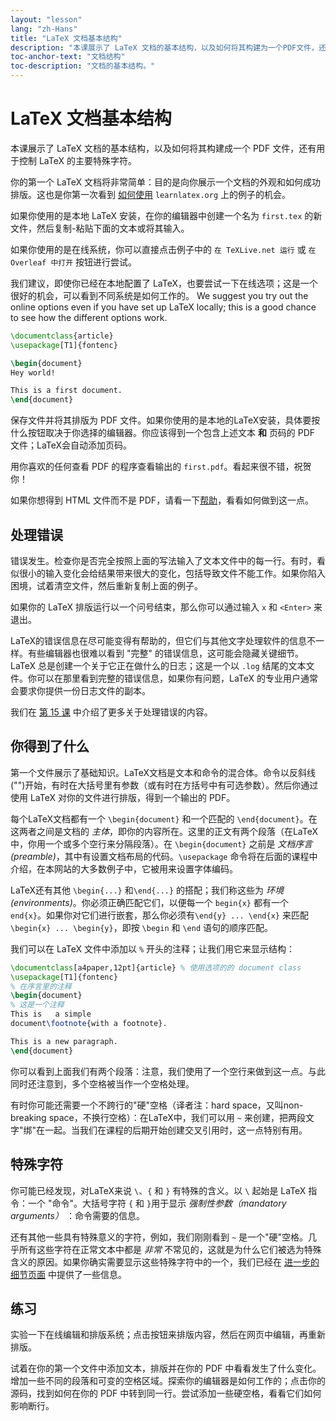 ```yaml
---
layout: "lesson"
lang: "zh-Hans"
title: "LaTeX 文档基本结构"
description: "本课展示了 LaTeX 文档的基本结构，以及如何将其构建为一个PDF文件，还有用于控制 LaTeX 的主要特殊字符。"
toc-anchor-text: "文档结构"
toc-description: "文档的基本结构。"
---
```


# LaTeX 文档基本结构

<span
  class="summary">本课展示了 LaTeX 文档的基本结构，以及如何将其构建成一个 PDF 文件，还有用于控制 LaTeX 的主要特殊字符。</span>

你的第一个 LaTeX 文档将非常简单：目的是向你展示一个文档的外观和如何成功排版。这也是你第一次看到 [如何使用](help) `learnlatex.org` 上的例子的机会。

如果你使用的是本地 LaTeX 安装，在你的编辑器中创建一个名为 `first.tex` 的新文件，然后复制-粘贴下面的文本或将其输入。

如果你使用的是在线系统，你可以直接点击例子中的 `在 TeXLive.net 运行` 或 `在 Overleaf 中打开` 按钮进行尝试。

<p
  class="hint">我们建议，即使你已经在本地配置了 LaTeX，也要尝试一下在线选项；这是一个很好的机会，可以看到不同系统是如何工作的。
  We suggest you try out the online options even if you have set up LaTeX locally; this is a good chance to see how the different options work.</p>

```latex
\documentclass{article}
\usepackage[T1]{fontenc}

\begin{document}
Hey world!

This is a first document.
\end{document}
```

保存文件并将其排版为 PDF 文件。如果你使用的是本地的LaTeX安装，具体要按什么按钮取决于你选择的编辑器。你应该得到一个包含上述文本 **和** 页码的 PDF 文件；LaTeX会自动添加页码。

用你喜欢的任何查看 PDF 的程序查看输出的 `first.pdf`。看起来很不错，祝贺你！

如果你想得到 HTML 文件而不是 PDF，请看一下[帮助]((./help))，看看如何做到这一点。

## 处理错误

错误发生。检查你是否完全按照上面的写法输入了文本文件中的每一行。有时，看似很小的输入变化会给结果带来很大的变化，包括导致文件不能工作。如果你陷入困境，试着清空文件，然后重新复制上面的例子。

如果你的 LaTeX 排版运行以一个问号结束，那么你可以通过输入 `x` 和 `<Enter>` 来退出。

LaTeX的错误信息在尽可能变得有帮助的，但它们与其他文字处理软件的信息不一样。有些编辑器也很难以看到 "完整" 的错误信息，这可能会隐藏关键细节。LaTeX 总是创建一个关于它正在做什么的日志；这是一个以 `.log` 结尾的文本文件。你可以在那里看到完整的错误信息，如果你有问题，LaTeX 的专业用户通常会要求你提供一份日志文件的副本。

<p
  class="hint">我们在 <a href="./lesson-15">第 15 课</a> 中介绍了更多关于处理错误的内容。</p>

## 你得到了什么

第一个文件展示了基础知识。LaTeX文档是文本和命令的混合体。命令以反斜线("\")开始，有时在大括号里有参数（或有时在方括号中有可选参数）。然后你通过使用 LaTeX 对你的文件进行排版，得到一个输出的 PDF。

每个LaTeX文档都有一个 `\begin{document}` 和一个匹配的 `\end{document}`。在这两者之间是文档的 *主体*，即你的内容所在。这里的正文有两个段落（在LaTeX中，你用一个或多个空行来分隔段落）。在 `\begin{document}` 之前是 *文档序言(preamble)*，其中有设置文档布局的代码。`\usepackage` 命令将在后面的课程中介绍，在本网站的大多数例子中，它被用来设置字体编码。

LaTeX还有其他 `\begin{...}` 和`\end{...}` 的搭配；我们称这些为 *环境(environments)*。你必须正确匹配它们，以便每一个 `begin{x}` 都有一个 `end{x}`。如果你对它们进行嵌套，那么你必须有`\end{y} ... \end{x}` 来匹配 `\begin{x} ... \begin{y}`，即按 `\begin` 和 `\end` 语句的顺序匹配。

我们可以在 LaTeX 文件中添加以 `%` 开头的注释；让我们用它来显示结构：

```latex
\documentclass[a4paper,12pt]{article} % 使用选项的的 document class
\usepackage[T1]{fontenc}
% 在序言里的注释
\begin{document}
% 这是一个注释
This is   a simple
document\footnote{with a footnote}.

This is a new paragraph.
\end{document}
```

你可以看到上面我们有两个段落：注意，我们使用了一个空行来做到这一点。与此同时还注意到，多个空格被当作一个空格处理。

有时你可能还需要一个不跨行的"硬"空格（译者注：hard space，又叫non-breaking space，不换行空格）：在LaTeX中，我们可以用 `~` 来创建，把两段文字"绑"在一起。当我们在课程的后期开始创建交叉引用时，这一点特别有用。

## 特殊字符

你可能已经发现，对LaTeX来说 `\`、`{` 和 `}` 有特殊的含义。以 `\` 起始是 LaTeX 指令：一个 "命令"。大括号字符 `{` 和 `}`用于显示 _强制性参数（mandatory arguments）_ ：命令需要的信息。

还有其他一些具有特殊意义的字符，例如，我们刚刚看到 `~` 是一个"硬"空格。几乎所有这些字符在正常文本中都是 _非常_ 不常见的，这就是为什么它们被选为特殊含义的原因。如果你确实需要显示这些特殊字符中的一个，我们已经在 [进一步的细节页面](more-03) 中提供了一些信息。

## 练习

实验一下在线编辑和排版系统；点击按钮来排版内容，然后在网页中编辑，再重新排版。

试着在你的第一个文件中添加文本，排版并在你的 PDF 中看看发生了什么变化。增加一些不同的段落和可变的空格区域。探索你的编辑器是如何工作的；点击你的源码，找到如何在你的 PDF 中转到同一行。尝试添加一些硬空格，看看它们如何影响断行。
